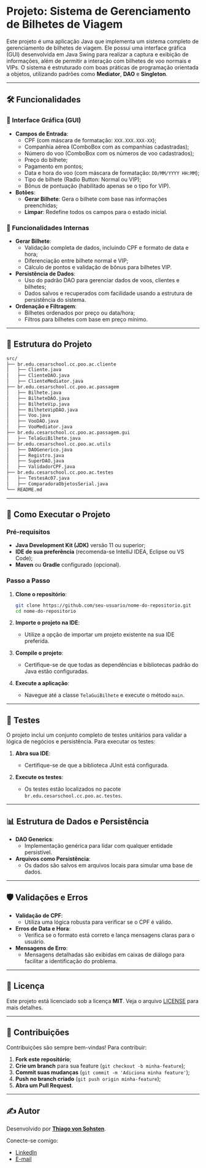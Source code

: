 # Projeto: Sistema de Gerenciamento de Bilhetes de Viagem

Este projeto é uma aplicação Java que implementa um sistema completo de gerenciamento de bilhetes de viagem. Ele possui uma interface gráfica (GUI) desenvolvida em Java Swing para realizar a captura e exibição de informações, além de permitir a interação com bilhetes de voo normais e VIPs. O sistema é estruturado com boas práticas de programação orientada a objetos, utilizando padrões como **Mediator**, **DAO** e **Singleton**.

---

## 🛠️ Funcionalidades

### 🔹 Interface Gráfica (GUI)
- **Campos de Entrada**:
  - CPF (com máscara de formatação: `XXX.XXX.XXX-XX`);
  - Companhia aérea (ComboBox com as companhias cadastradas);
  - Número do voo (ComboBox com os números de voo cadastrados);
  - Preço do bilhete;
  - Pagamento em pontos;
  - Data e hora do voo (com máscara de formatação: `DD/MM/YYYY HH:MM`);
  - Tipo de bilhete (Radio Button: Normal ou VIP);
  - Bônus de pontuação (habilitado apenas se o tipo for VIP).
- **Botões**:
  - **Gerar Bilhete**: Gera o bilhete com base nas informações preenchidas;
  - **Limpar**: Redefine todos os campos para o estado inicial.

### 🔹 Funcionalidades Internas
- **Gerar Bilhete**:
  - Validação completa de dados, incluindo CPF e formato de data e hora;
  - Diferenciação entre bilhete normal e VIP;
  - Cálculo de pontos e validação de bônus para bilhetes VIP.
- **Persistência de Dados**:
  - Uso do padrão DAO para gerenciar dados de voos, clientes e bilhetes;
  - Dados salvos e recuperados com facilidade usando a estrutura de persistência do sistema.
- **Ordenação e Filtragem**:
  - Bilhetes ordenados por preço ou data/hora;
  - Filtros para bilhetes com base em preço mínimo.

---

## 📂 Estrutura do Projeto

```bash
src/
├── br.edu.cesarschool.cc.poo.ac.cliente
│   ├── Cliente.java
│   ├── ClienteDAO.java
│   ├── ClienteMediator.java
├── br.edu.cesarschool.cc.poo.ac.passagem
│   ├── Bilhete.java
│   ├── BilheteDAO.java
│   ├── BilheteVip.java
│   ├── BilheteVipDAO.java
│   ├── Voo.java
│   ├── VooDAO.java
│   ├── VooMediator.java
├── br.edu.cesarschool.cc.poo.ac.passagem.gui
│   ├── TelaGuiBilhete.java
├── br.edu.cesarschool.cc.poo.ac.utils
│   ├── DAOGenerico.java
│   ├── Registro.java
│   ├── SuperDAO.java
│   ├── ValidadorCPF.java
├── br.edu.cesarschool.cc.poo.ac.testes
│   ├── TestesAc07.java
│   ├── ComparadoraObjetosSerial.java
└── README.md
```

---

## 🚀 Como Executar o Projeto

### Pré-requisitos
- **Java Development Kit (JDK)** versão 11 ou superior;
- **IDE de sua preferência** (recomenda-se IntelliJ IDEA, Eclipse ou VS Code);
- **Maven** ou **Gradle** configurado (opcional).

### Passo a Passo

1. **Clone o repositório**:
   ```bash
   git clone https://github.com/seu-usuario/nome-do-repositorio.git
   cd nome-do-repositorio
   ```

2. **Importe o projeto na IDE**:
   - Utilize a opção de importar um projeto existente na sua IDE preferida.

3. **Compile o projeto**:
   - Certifique-se de que todas as dependências e bibliotecas padrão do Java estão configuradas.

4. **Execute a aplicação**:
   - Navegue até a classe `TelaGuiBilhete` e execute o método `main`.

---

## 🧪 Testes

O projeto inclui um conjunto completo de testes unitários para validar a lógica de negócios e persistência. Para executar os testes:

1. **Abra sua IDE**:
   - Certifique-se de que a biblioteca JUnit está configurada.

2. **Execute os testes**:
   - Os testes estão localizados no pacote `br.edu.cesarschool.cc.poo.ac.testes`.

---

## 📊 Estrutura de Dados e Persistência

- **DAO Generics**:
  - Implementação genérica para lidar com qualquer entidade persistível.
- **Arquivos como Persistência**:
  - Os dados são salvos em arquivos locais para simular uma base de dados.

---

## 🛡️ Validações e Erros

- **Validação de CPF**:
  - Utiliza uma lógica robusta para verificar se o CPF é válido.
- **Erros de Data e Hora**:
  - Verifica se o formato está correto e lança mensagens claras para o usuário.
- **Mensagens de Erro**:
  - Mensagens detalhadas são exibidas em caixas de diálogo para facilitar a identificação do problema.

---


## 📜 Licença

Este projeto está licenciado sob a licença **MIT**. Veja o arquivo [LICENSE](LICENSE) para mais detalhes.

---

## 🤝 Contribuições

Contribuições são sempre bem-vindas! Para contribuir:

1. **Fork este repositório**;
2. **Crie um branch** para sua feature (`git checkout -b minha-feature`);
3. **Commit suas mudanças** (`git commit -m 'Adiciona minha feature'`);
4. **Push no branch criado** (`git push origin minha-feature`);
5. **Abra um Pull Request**.

---

## ✍️ Autor

Desenvolvido por **[Thiago von Sohsten](https://github.com/thiagovonsohsten)**. 

Conecte-se comigo:
- [LinkedIn](https://www.linkedin.com/in/thiago-von-sohsten-722060242/)
- [E-mail](thiagolvs10@gmail.com)

